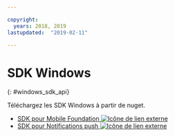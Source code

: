 ```yaml
---

copyright:
  years: 2018, 2019
lastupdated:  "2019-02-11"

---
```


#	SDK Windows
{: #windows_sdk_api}

Téléchargez les SDK Windows à partir de nuget.

* [SDK pour Mobile Foundation ![Icône de lien externe](../../icons/launch-glyph.svg "Icône de lien externe")](https://www.nuget.org/packages/IBM.MobileFirstPlatformFoundation/)
* [SDK pour Notifications push ![Icône de lien externe](../../icons/launch-glyph.svg "Icône de lien externe")](https://www.nuget.org/packages/IBM.MobileFirstPlatformFoundationPush/)


